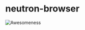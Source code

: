 # neutron-browser
![Awesomeness](https://img.shields.io/badge/Awesome-true-brightgreen.svg?style=flat-square)
